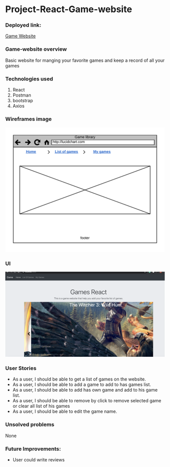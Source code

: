 # Project-React-Game-website




### Deployed link:
[Game Website](https://moh1415.github.io/Project-React-Game/)

### Game-website overview
Basic website for manging your favorite games and keep a record of all your games
### Technologies used



1. React
2. Postman
3. bootstrap
4. Axios


### Wireframes image
![GitHub Logo](wireframe.png)
### UI
![GitHub Logo](demo.png)
### User Stories
* As a user, I should be able to get a list of games on the website.
* As a user, I should be able to add a game to add to has games list.
* As a user, I should be able to add has own game and add to his game list.
* As a user, I should  be able to remove by click to remove selected game or clear all list of his games
* As a user, I should be able to edit the game name.


### Unsolved problems
None


### Future Improvements:
* User could write reviews





